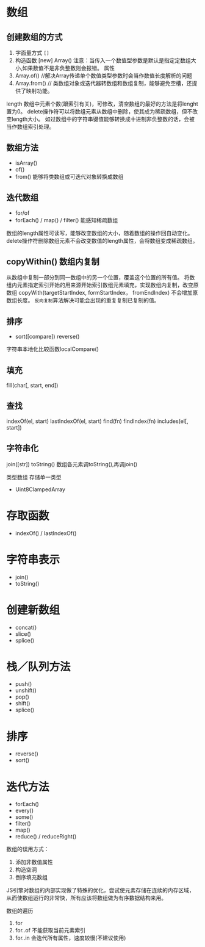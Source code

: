 # 数组

## 创建数组的方式

1. 字面量方式 `[]`
2. 构造函数 [new] Array() 注意：当传入一个数值型参数是默认是指定定数组大小,如果数值不是非负整数则会报错。
属性
3. Array.of() //解决Array传递单个数值类型参数时会当作数值长度解析的问题
4. Array.from() // 类数组对象或迭代器转数组和数组复制，能够避免空槽，还提供了映射功能。

length 数组中元素个数(跟索引有关)，可修改，清空数组的最好的方法是将lenght置为0。
delete操作符可以将数组元素从数组中删除，使其成为稀疏数组，但不改变length大小。
如过数组中的字符串键值能够转换成十进制非负整数的话，会被当作数组索引处理。

## 数组方法

- isArray()
- of()
- from() 能够将类数组或可迭代对象转换成数组

## 迭代数组

- for/of
- forEach() / map() / filter() 能感知稀疏数组

数组的length属性可读写，能够改变数组的大小，随着数组的操作回自动变化。
delete操作符删除数组元素不会改变数值的length属性，会将数组变成稀疏数组。

## copyWithin() 数组内复制

从数组中复制一部分到同一数组中的另一个位置，覆盖这个位置的所有值。
将数组内元素指定索引开始的用来源开始索引数组元素填充，实现数组内复制，改变原数组
copyWith(targetStartIndex, formStartIndex， fromEndIndex)
不会增加原数组长度。
`反向复制`算法解决可能会出现的重复复制已复制的值。

## 排序

- sort([compare])
reverse()

字符串本地化比较函数localCompare()

## 填充

fill(char[, start, end])

## 查找

indexOf(el, start)
lastIndexOf(el, start)
find(fn)
findIndex(fn)
includes(el[, start])

## 字符串化

join([str])
toString() 数组各元素调toString(),再调join()

类型数组 存储单一类型

- Uint8ClampedArray

# 存取函数

- indexOf() / lastIndexOf()

# 字符串表示

- join()
- toString()

# 创建新数组

- concat()
- slice()
- splice()

# 栈／队列方法

- push()
- unshift()
- pop()
- shift()
- splice()

# 排序

- reverse()
- sort()

# 迭代方法

- forEach()
- every()
- some()
- filter()
- map()
- reduce() / reduceRight()

数组的误用方式：

1. 添加非数值属性
2. 构造空洞
3. 倒序填充数组

JS引擎对数组的内部实现做了特殊的优化，尝试使元素存储在连续的内存区域，从而使数组运行的非常快，所有应该将数组做为有序数据结构来用。

数组的遍历

1. for
2. for..of 不能获取当前元素索引
3. for..in 会迭代所有属性，速度较慢(不建议使用)
